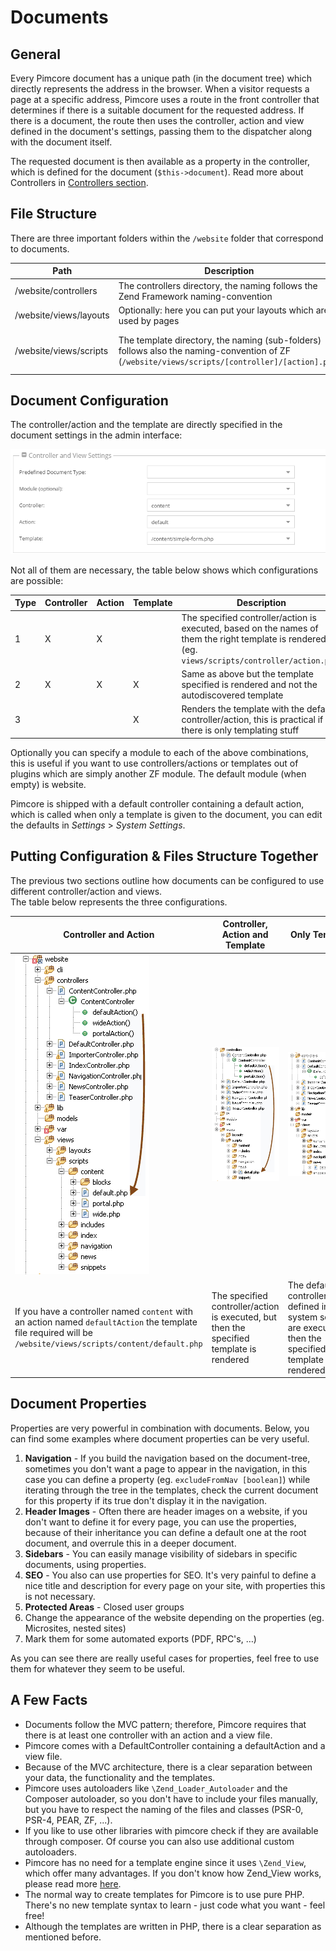 # Documents

## General

Every Pimcore document has a unique path (in the document tree) which directly represents the address in the browser.
When a visitor requests a page at a specific address, Pimcore uses a route in the front controller that determines if there is a suitable document for the requested address.
If there is a document, the route then uses the controller, action and view defined in the document's settings, passing them to the dispatcher along with the document itself.

The requested document is then available as a property in the controller, which is defined for the document (`$this->document`).
Read more about Controllers in [Controllers section](../02_MVC/00_Controller.md).

## File Structure

There are three important folders within the `/website` folder that correspond to documents.

| Path                       | Description                                                                                                                                         | Example                                                                                                                              |
|----------------------------|-----------------------------------------------------------------------------------------------------------------------------------------------------|--------------------------------------------------------------------------------------------------------------------------------------|
| /website/controllers       | The controllers directory, the naming follows the Zend Framework naming-convention                                                                  | `ContentController.php`                                                                                                              |
| /website/views/layouts     | Optionally: here you can put your layouts which are used by pages                                                                                   | `layout.php` (this is the default when enabled)                                                                                      |
| /website/views/scripts     | The template directory, the naming (sub-folders) follows also the naming-convention of ZF (`/website/views/scripts/[controller]/[action].php`)       | `/website/views/scripts/content/view-single.php` <br/>if the above controller were to contain an action called `viewSingleAction`)   |

## Document Configuration

The controller/action and the template are directly specified in the document settings in the admin interface: 

![Documents: controller and view settings](../img/documents_controller_and_view_settings.png)

Not all of them are necessary, the table below shows which configurations are possible:

| Type | Controller | Action | Template | Description                                                                                                                                        |
|------|------------|--------|----------|----------------------------------------------------------------------------------------------------------------------------------------------------|
| 1    | X          | X      |          | The specified controller/action is executed, based on the names of them the right template is rendered (eg. `views/scripts/controller/action.php`) |
| 2    | X          | X      | X        | Same as above but the template specified is rendered and not the autodiscovered template                                                           |
| 3    |            |        | X        | Renders the template with the default controller/action, this is practical if there is only templating stuff                                       |

Optionally you can specify a module to each of the above combinations, this is useful if you want to use controllers/actions or templates out of plugins which are simply another ZF module. 
The default module (when empty) is website.


Pimcore is shipped with a default controller containing a default action, which is called when only a template is given to the document, 
you can edit the defaults in *Settings* > *System Settings*.


## Putting Configuration & Files Structure Together

The previous two sections outline how documents can be configured to use different controller/action and views.  
The table below represents the three configurations.

[comment]: #TODOimagesformatindaux

| Controller and Action                                                                                                                                       | Controller, Action and Template                                                          | Only Template                                                                                                       |
|-------------------------------------------------------------------------------------------------------------------------------------------------------------|------------------------------------------------------------------------------------------|---------------------------------------------------------------------------------------------------------------------|
| ![Specified controller and action](../img/documents_controller_action.png)                                                                                  | ![Specified controller and action](../img/documents_controller_action_template.png)      | ![Specified controller and action](../img/documents_only_template.png)                                              |
| If you have a controller named `content` with an action named `defaultAction` the template file required will be `/website/views/scripts/content/default.php` | The specified controller/action is executed, but then the specified template is rendered | The default controller/action defined in the system settings are executed, then the specified template is rendered. |

## Document Properties

Properties are very powerful in combination with documents.
Below, you can find some examples where document properties can be very useful.

1. **Navigation** - If you build the navigation based on the document-tree, sometimes you don't want a page to appear in the navigation, in this case you can define a property (eg. `excludeFromNav [boolean]`) while iterating through the tree in the templates, check the current document for this property if its true don't display it in the navigation.
2. **Header Images** - Often there are header images on a website, if you don't want to define it for every page, you can use the properties, because of their inheritance you can define a default one at the root document, and overrule this in a deeper document.
3. **Sidebars** - You can easily manage visibility of sidebars in specific documents, using properties.
4. **SEO** - You also can use properties for SEO. It's very painful to define a nice title and description for every page on your site, with properties this is not necessary.
5. **Protected Areas** - Closed user groups
6. Change the appearance of the website depending on the properties (eg. Microsites, nested sites)
7. Mark them for some automated exports (PDF, RPC's, …)

As you can see there are really useful cases for properties, feel free to use them for whatever they seem to be useful.

## A Few Facts

* Documents follow the MVC pattern; therefore, Pimcore requires that there is at least one controller with an action and a view file.
* Pimcore comes with a DefaultController containing a defaultAction and a view file.
* Because of the MVC architecture, there is a clear separation between your data, the functionality and the templates.
* Pimcore uses autoloaders like `\Zend_Loader_Autoloader` and the Composer autoloader, so you don't have to include your files manually, but you have to respect the naming of the files and classes (PSR-0, PSR-4, PEAR, ZF, ...). 
* If you like to use other libraries with pimcore check if they are available through composer. Of course you can also use additional custom autoloaders. 
* Pimcore has no need for a template engine since it uses `\Zend_View`, which offer many advantages. If you don't know how Zend_View works, please read more [here](https://framework.zend.com/manual/1.12/en/zend.view.html).
* The normal way to create templates for Pimcore is to use pure PHP. There's no new template syntax to learn - just code what you want - feel free!
* Although the templates are written in PHP, there is a clear separation as mentioned before.

